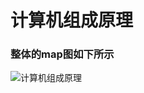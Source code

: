 # 计算机组成原理
### 整体的map图如下所示
![计算机组成原理](https://daluobohao-1257969677.cos.ap-beijing.myqcloud.com/computer_orgnizition.jpg)
